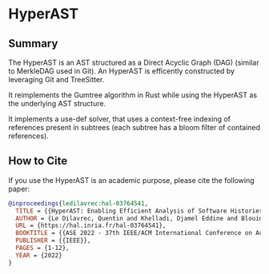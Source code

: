 # HyperAST

## Summary

The HyperAST is an AST structured as a Direct Acyclic Graph (DAG) (similar to MerkleDAG used in Git).
An HyperAST is efficently constructed by leveraging Git and TreeSitter.

It reimplements the Gumtree algorithm in Rust while using the HyperAST as the underlying AST structure.

It implements a use-def solver,
that uses a context-free indexing of references present in subtrees (each subtree has a bloom filter of contained references).

## How to Cite

If you use the HyperAST is an academic purpose, please cite the following paper:

```bibtex
@inproceedings{ledilavrec:hal-03764541,
  TITLE = {{HyperAST: Enabling Efficient Analysis of Software Histories at Scale}},
  AUTHOR = {Le Dilavrec, Quentin and Khelladi, Djamel Eddine and Blouin, Arnaud and J{\'e}z{\'e}quel, Jean-Marc},
  URL = {https://hal.inria.fr/hal-03764541},
  BOOKTITLE = {{ASE 2022 - 37th IEEE/ACM International Conference on Automated Software Engineering}},
  PUBLISHER = {{IEEE}},
  PAGES = {1-12},
  YEAR = {2022}
}
```


